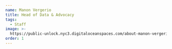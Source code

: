 ```yaml
---
name: Manon Vergerio
title: Head of Data & Advocacy
tags:
  - Staff
image: >-
  https://public-unlock.nyc3.digitaloceanspaces.com/about-manon-vergerio-headshot.png
order: 1
---
```


